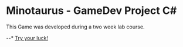 # Minotaurus - GameDev Project C#

This Game was developed during a two week lab course. 

--* [Try your luck!](http://www.soulforgegames.com/Course2019/Minotaurus/)
